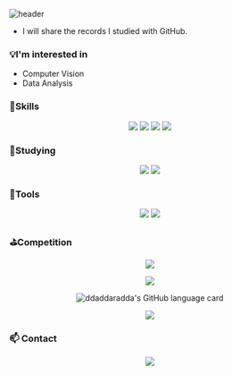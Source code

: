 

![header](https://capsule-render.vercel.app/api?type=waving&color=timeGradient&height=200&section=header&text=Hi,%20I’m%20Jeong-Daun.&fontSize=70&animation=fadeIn)

- I will share the records I studied with GitHub.

### :bulb:I'm interested in
  - Computer Vision
  - Data Analysis


###  :muscle:Skills

<p align ="center">
<img src="https://img.shields.io/badge/python-3776AB?style=flat-square&logo=python&logoColor=white" />
<img src="https://img.shields.io/badge/Jupyter-F37626?style=flat-square&logo=Jupyter&logoColor=white" />
<img src="https://img.shields.io/badge/MySQL-4479A1?style=flat-square&logo=MySQL&logoColor=white" />
<img src="https://img.shields.io/badge/oracle-F80000?style=flat-square&logo=oracle&logoColor=white">
</p>

### :seedling:Studying

<p align ="center">
  
<img src="https://img.shields.io/badge/-keras-%23D00000?logo=Keras&logoColor=white" />
<img src="https://img.shields.io/badge/-tensorflow-%23FF6F00?logo=Tensorflow&logoColor=white" />
  </p>
 

###  :hammer:Tools

<p align ="center">
<img src="https://img.shields.io/badge/Git-F05032?style=flat-square&logo=Git&logoColor=white" />
<img src="https://img.shields.io/badge/GitHub-181717?style=flat-square&logoGitHub&logoColor=white" />
  </p>

### :golf:Competition

<p align ="center">
  <img src="https://road-to-kaggle-grandmaster.vercel.app/api/simple/tieckit" />
</p>

<p align ="center">
  <img src="https://github-readme-stats.vercel.app/api?username=ddaddaradda&show_icons=true&theme=radical" />
</p>

<p align ="center">
      <img alt="ddaddaradda's GitHub language card" src="https://github-readme-stats.vercel.app/api/top-langs/?username=ddaddaradda&langs_count=5" style="text-align: center;">
</p>

<p align ="center">
  <img src="http://mazassumnida.wtf/api/v2/generate_badge?boj=jdubird2" />
</p>

 
###  :mailbox: Contact
  
<p align ="center">
<a href="mailto:jdubird2@gmail.com" target="_blank"><img src="https://img.shields.io/badge/Gmail-EA4335?style=flat-square&logoGmail&logoColor=white" ></a>
  </p>




<!---
ddaddaradda/ddaddaradda is a ✨ special ✨ repository because its `README.md` (this file) appears on your GitHub profile.
You can click the Preview link to take a look at your changes.
--->
